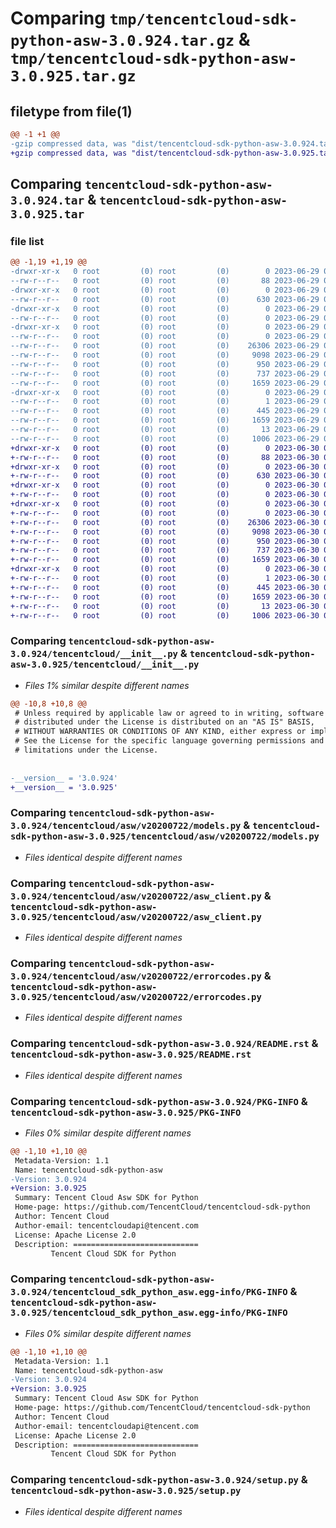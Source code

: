 # Comparing `tmp/tencentcloud-sdk-python-asw-3.0.924.tar.gz` & `tmp/tencentcloud-sdk-python-asw-3.0.925.tar.gz`

## filetype from file(1)

```diff
@@ -1 +1 @@
-gzip compressed data, was "dist/tencentcloud-sdk-python-asw-3.0.924.tar", last modified: Thu Jun 29 00:20:39 2023, max compression
+gzip compressed data, was "dist/tencentcloud-sdk-python-asw-3.0.925.tar", last modified: Fri Jun 30 02:00:01 2023, max compression
```

## Comparing `tencentcloud-sdk-python-asw-3.0.924.tar` & `tencentcloud-sdk-python-asw-3.0.925.tar`

### file list

```diff
@@ -1,19 +1,19 @@
-drwxr-xr-x   0 root         (0) root         (0)        0 2023-06-29 00:20:39.000000 tencentcloud-sdk-python-asw-3.0.924/
--rw-r--r--   0 root         (0) root         (0)       88 2023-06-29 00:20:39.000000 tencentcloud-sdk-python-asw-3.0.924/setup.cfg
-drwxr-xr-x   0 root         (0) root         (0)        0 2023-06-29 00:20:39.000000 tencentcloud-sdk-python-asw-3.0.924/tencentcloud/
--rw-r--r--   0 root         (0) root         (0)      630 2023-06-29 00:20:38.000000 tencentcloud-sdk-python-asw-3.0.924/tencentcloud/__init__.py
-drwxr-xr-x   0 root         (0) root         (0)        0 2023-06-29 00:20:39.000000 tencentcloud-sdk-python-asw-3.0.924/tencentcloud/asw/
--rw-r--r--   0 root         (0) root         (0)        0 2023-06-29 00:20:38.000000 tencentcloud-sdk-python-asw-3.0.924/tencentcloud/asw/__init__.py
-drwxr-xr-x   0 root         (0) root         (0)        0 2023-06-29 00:20:39.000000 tencentcloud-sdk-python-asw-3.0.924/tencentcloud/asw/v20200722/
--rw-r--r--   0 root         (0) root         (0)        0 2023-06-29 00:20:38.000000 tencentcloud-sdk-python-asw-3.0.924/tencentcloud/asw/v20200722/__init__.py
--rw-r--r--   0 root         (0) root         (0)    26306 2023-06-29 00:20:38.000000 tencentcloud-sdk-python-asw-3.0.924/tencentcloud/asw/v20200722/models.py
--rw-r--r--   0 root         (0) root         (0)     9098 2023-06-29 00:20:38.000000 tencentcloud-sdk-python-asw-3.0.924/tencentcloud/asw/v20200722/asw_client.py
--rw-r--r--   0 root         (0) root         (0)      950 2023-06-29 00:20:38.000000 tencentcloud-sdk-python-asw-3.0.924/tencentcloud/asw/v20200722/errorcodes.py
--rw-r--r--   0 root         (0) root         (0)      737 2023-06-29 00:20:38.000000 tencentcloud-sdk-python-asw-3.0.924/README.rst
--rw-r--r--   0 root         (0) root         (0)     1659 2023-06-29 00:20:39.000000 tencentcloud-sdk-python-asw-3.0.924/PKG-INFO
-drwxr-xr-x   0 root         (0) root         (0)        0 2023-06-29 00:20:39.000000 tencentcloud-sdk-python-asw-3.0.924/tencentcloud_sdk_python_asw.egg-info/
--rw-r--r--   0 root         (0) root         (0)        1 2023-06-29 00:20:39.000000 tencentcloud-sdk-python-asw-3.0.924/tencentcloud_sdk_python_asw.egg-info/dependency_links.txt
--rw-r--r--   0 root         (0) root         (0)      445 2023-06-29 00:20:39.000000 tencentcloud-sdk-python-asw-3.0.924/tencentcloud_sdk_python_asw.egg-info/SOURCES.txt
--rw-r--r--   0 root         (0) root         (0)     1659 2023-06-29 00:20:39.000000 tencentcloud-sdk-python-asw-3.0.924/tencentcloud_sdk_python_asw.egg-info/PKG-INFO
--rw-r--r--   0 root         (0) root         (0)       13 2023-06-29 00:20:39.000000 tencentcloud-sdk-python-asw-3.0.924/tencentcloud_sdk_python_asw.egg-info/top_level.txt
--rw-r--r--   0 root         (0) root         (0)     1006 2023-06-29 00:20:38.000000 tencentcloud-sdk-python-asw-3.0.924/setup.py
+drwxr-xr-x   0 root         (0) root         (0)        0 2023-06-30 02:00:01.000000 tencentcloud-sdk-python-asw-3.0.925/
+-rw-r--r--   0 root         (0) root         (0)       88 2023-06-30 02:00:01.000000 tencentcloud-sdk-python-asw-3.0.925/setup.cfg
+drwxr-xr-x   0 root         (0) root         (0)        0 2023-06-30 02:00:01.000000 tencentcloud-sdk-python-asw-3.0.925/tencentcloud/
+-rw-r--r--   0 root         (0) root         (0)      630 2023-06-30 02:00:01.000000 tencentcloud-sdk-python-asw-3.0.925/tencentcloud/__init__.py
+drwxr-xr-x   0 root         (0) root         (0)        0 2023-06-30 02:00:01.000000 tencentcloud-sdk-python-asw-3.0.925/tencentcloud/asw/
+-rw-r--r--   0 root         (0) root         (0)        0 2023-06-30 02:00:01.000000 tencentcloud-sdk-python-asw-3.0.925/tencentcloud/asw/__init__.py
+drwxr-xr-x   0 root         (0) root         (0)        0 2023-06-30 02:00:01.000000 tencentcloud-sdk-python-asw-3.0.925/tencentcloud/asw/v20200722/
+-rw-r--r--   0 root         (0) root         (0)        0 2023-06-30 02:00:01.000000 tencentcloud-sdk-python-asw-3.0.925/tencentcloud/asw/v20200722/__init__.py
+-rw-r--r--   0 root         (0) root         (0)    26306 2023-06-30 02:00:01.000000 tencentcloud-sdk-python-asw-3.0.925/tencentcloud/asw/v20200722/models.py
+-rw-r--r--   0 root         (0) root         (0)     9098 2023-06-30 02:00:01.000000 tencentcloud-sdk-python-asw-3.0.925/tencentcloud/asw/v20200722/asw_client.py
+-rw-r--r--   0 root         (0) root         (0)      950 2023-06-30 02:00:01.000000 tencentcloud-sdk-python-asw-3.0.925/tencentcloud/asw/v20200722/errorcodes.py
+-rw-r--r--   0 root         (0) root         (0)      737 2023-06-30 02:00:01.000000 tencentcloud-sdk-python-asw-3.0.925/README.rst
+-rw-r--r--   0 root         (0) root         (0)     1659 2023-06-30 02:00:01.000000 tencentcloud-sdk-python-asw-3.0.925/PKG-INFO
+drwxr-xr-x   0 root         (0) root         (0)        0 2023-06-30 02:00:01.000000 tencentcloud-sdk-python-asw-3.0.925/tencentcloud_sdk_python_asw.egg-info/
+-rw-r--r--   0 root         (0) root         (0)        1 2023-06-30 02:00:01.000000 tencentcloud-sdk-python-asw-3.0.925/tencentcloud_sdk_python_asw.egg-info/dependency_links.txt
+-rw-r--r--   0 root         (0) root         (0)      445 2023-06-30 02:00:01.000000 tencentcloud-sdk-python-asw-3.0.925/tencentcloud_sdk_python_asw.egg-info/SOURCES.txt
+-rw-r--r--   0 root         (0) root         (0)     1659 2023-06-30 02:00:01.000000 tencentcloud-sdk-python-asw-3.0.925/tencentcloud_sdk_python_asw.egg-info/PKG-INFO
+-rw-r--r--   0 root         (0) root         (0)       13 2023-06-30 02:00:01.000000 tencentcloud-sdk-python-asw-3.0.925/tencentcloud_sdk_python_asw.egg-info/top_level.txt
+-rw-r--r--   0 root         (0) root         (0)     1006 2023-06-30 02:00:01.000000 tencentcloud-sdk-python-asw-3.0.925/setup.py
```

### Comparing `tencentcloud-sdk-python-asw-3.0.924/tencentcloud/__init__.py` & `tencentcloud-sdk-python-asw-3.0.925/tencentcloud/__init__.py`

 * *Files 1% similar despite different names*

```diff
@@ -10,8 +10,8 @@
 # Unless required by applicable law or agreed to in writing, software
 # distributed under the License is distributed on an "AS IS" BASIS,
 # WITHOUT WARRANTIES OR CONDITIONS OF ANY KIND, either express or implied.
 # See the License for the specific language governing permissions and
 # limitations under the License.
 
 
-__version__ = '3.0.924'
+__version__ = '3.0.925'
```

### Comparing `tencentcloud-sdk-python-asw-3.0.924/tencentcloud/asw/v20200722/models.py` & `tencentcloud-sdk-python-asw-3.0.925/tencentcloud/asw/v20200722/models.py`

 * *Files identical despite different names*

### Comparing `tencentcloud-sdk-python-asw-3.0.924/tencentcloud/asw/v20200722/asw_client.py` & `tencentcloud-sdk-python-asw-3.0.925/tencentcloud/asw/v20200722/asw_client.py`

 * *Files identical despite different names*

### Comparing `tencentcloud-sdk-python-asw-3.0.924/tencentcloud/asw/v20200722/errorcodes.py` & `tencentcloud-sdk-python-asw-3.0.925/tencentcloud/asw/v20200722/errorcodes.py`

 * *Files identical despite different names*

### Comparing `tencentcloud-sdk-python-asw-3.0.924/README.rst` & `tencentcloud-sdk-python-asw-3.0.925/README.rst`

 * *Files identical despite different names*

### Comparing `tencentcloud-sdk-python-asw-3.0.924/PKG-INFO` & `tencentcloud-sdk-python-asw-3.0.925/PKG-INFO`

 * *Files 0% similar despite different names*

```diff
@@ -1,10 +1,10 @@
 Metadata-Version: 1.1
 Name: tencentcloud-sdk-python-asw
-Version: 3.0.924
+Version: 3.0.925
 Summary: Tencent Cloud Asw SDK for Python
 Home-page: https://github.com/TencentCloud/tencentcloud-sdk-python
 Author: Tencent Cloud
 Author-email: tencentcloudapi@tencent.com
 License: Apache License 2.0
 Description: ============================
         Tencent Cloud SDK for Python
```

### Comparing `tencentcloud-sdk-python-asw-3.0.924/tencentcloud_sdk_python_asw.egg-info/PKG-INFO` & `tencentcloud-sdk-python-asw-3.0.925/tencentcloud_sdk_python_asw.egg-info/PKG-INFO`

 * *Files 0% similar despite different names*

```diff
@@ -1,10 +1,10 @@
 Metadata-Version: 1.1
 Name: tencentcloud-sdk-python-asw
-Version: 3.0.924
+Version: 3.0.925
 Summary: Tencent Cloud Asw SDK for Python
 Home-page: https://github.com/TencentCloud/tencentcloud-sdk-python
 Author: Tencent Cloud
 Author-email: tencentcloudapi@tencent.com
 License: Apache License 2.0
 Description: ============================
         Tencent Cloud SDK for Python
```

### Comparing `tencentcloud-sdk-python-asw-3.0.924/setup.py` & `tencentcloud-sdk-python-asw-3.0.925/setup.py`

 * *Files identical despite different names*

